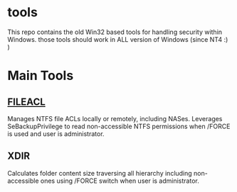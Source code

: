 # tools
This repo contains the old Win32 based tools for handling security within Windows.
those tools should work in ALL version of Windows (since NT4 :) )

# Main Tools
## [FILEACL](./fileac/fileacl.md)
Manages NTFS file ACLs locally or remotely, including  NASes. Leverages SeBackupPrivilege to read non-accessible NTFS permissions when /FORCE is used and user is administrator.

## XDIR
Calculates folder content size traversing all hierarchy including non-accessible ones using /FORCE switch when user is administrator.

